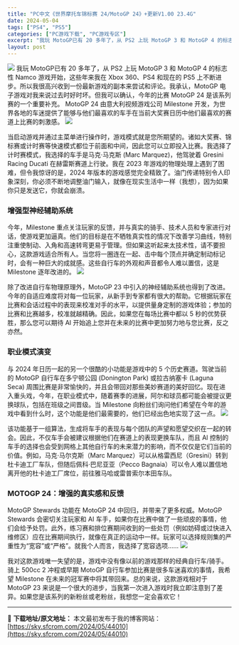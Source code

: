 ```yaml
---
title: "PC中文《世界摩托车锦标赛 24/MotoGP 24》+更新V1.00 23.4G"
date: 2024-05-04
tags: ["PS4", "PS5"]
categories: ["PC游戏下载", "PC游戏专区"]
excerpt: "我玩 MotoGP已有 20 多年了，从 PS2 上玩 MotoGP 3 和 MotoGP 4 的标志性 Namco 游戏开始，这些年来我在 Xbox 360、PS4 和现在的 PS5 上不断进步。所以我很高兴收到一份最新游戏的副本来尝试和评论。我承认，MotoGP 电子游戏对我来说过去时好时坏。但&hellip;"
layout: post
---
```


<img class="aligncenter" src="https://sky.sfcrom.com/wp-content/uploads/2024/05/20240504185717-dc06a.jpeg" />
我玩 MotoGP已有 20 多年了，从 PS2 上玩 MotoGP 3 和 MotoGP 4 的标志性 Namco 游戏开始，这些年来我在 Xbox 360、PS4 和现在的 PS5 上不断进步。所以我很高兴收到一份最新游戏的副本来尝试和评论。我承认，MotoGP 电子游戏对我来说过去时好时坏。但我可以确认，今年的比赛 MotoGP 24 是该系列赛的一个重要补充。 MotoGP 24 由意大利视频游戏公司 Milestone 开发，为世界各地的车迷提供了能够与他们最喜欢的车手在当前大奖赛日历中他们最喜欢的赛道上比赛的刺激感。

<img src="https://sky.sfcrom.com/wp-content/uploads/2024/05/20240504185720-4e83b.jpeg" />

<span>当启动游戏并通过主菜单进行操作时，游戏模式就是您所期望的。诸如大奖赛、锦标赛或计时赛等快速模式都位于前面和中间，因此您可以立即投入比赛。我选择了计时赛模式，我选择的车手是马克·马克斯 (Marc Marquez)，他驾驶着 Gresini Racing Ducati 在赫雷斯赛道上行驶。我在 2023 年游戏的物理处理上遇到了困难，但令我惊讶的是，2024 年版本的游戏感觉完全精致了。油门传递特别令人印象深刻，你必须不断地调整油门输入，就像在现实生活中一样（我想），因为如果你只是发送它，你就会崩溃。</span>
<h3><span>增强型神经辅助系统</span></h3>
<span>今年，Milestone 重点关注玩家的反馈，并与真实的骑手、技术人员和专家进行对话，使游戏更加逼真。他们的目标是在不牺牲真实性的情况下改善学习曲线，特别注重使制动、入角和高速转弯更易于管理。但如果这听起来太技术性，请不要担心，这款游戏适合所有人。当您将一圈连在一起、击中每个顶点并确定制动标记时，会有一种巨大的成就感。这些自行车的外观和声音都令人难以置信，这是 Milestone 逐年改进的。</span>

<img src="https://sky.sfcrom.com/wp-content/uploads/2024/05/20240504185724-a8c75.jpeg" />

<span>除了改进自行车物理原理外，MotoGP 23 中引入的神经辅助系统也得到了改进。今年的自适应难度将对每一位玩家，从新手到专家都有很大的帮助。它根据玩家在比赛和会话过程中的表现来校准对手的水平，以提供量身定制的游戏体验；参加的比赛和比赛越多，校准就越精确。因此，如果您在每场比赛中都以 5 秒的优势获胜，那么您可以期待 AI 开始追上您并在未来的比赛中更加努力地与您比赛，反之亦然。</span>
<h3><span>职业模式演变</span></h3>
<span>与 2024 年日历一起的另一个很酷的小功能是游戏中的 5 个历史赛道。驾驶当前的 MotoGP 自行车在多宁顿公园 (Donington Park) 或拉古纳塞卡 (Laguna Seca) 周围比赛是非常愉快的，并且会带回对那些美妙赛道的美好回忆。现在进入重头戏，今年，在职业模式中，随着赛季的进展，阿尔和球员都可能会被提议更换球队，包括在班级之间晋级。当 Milestone 向粉丝们询问他们希望在今年的游戏中看到什么时，这个功能是他们最需要的，他们已经出色地实现了这一点。</span>

<img src="https://sky.sfcrom.com/wp-content/uploads/2024/05/20240504185726-3207b.jpeg" />

<span>该功能基于一组算法，生成将车手的表现与每个团队的声望和愿望交织在一起的转会。因此，不仅车手会被建议根据他们在赛道上的表现更换车队，而且 Al 控制的车手的选择也会受到网格上其他自行车的未来潜力的影响，而不仅仅是它们当前的价值。例如，马克·马尔克斯（Marc Marquez）可以从格雷西尼（Gresini）转到杜卡迪工厂车队，但随后佩科·巴尼亚亚（Pecco Bagnaia）可以令人难以置信地离开他的杜卡迪工厂席位，前往雅马哈或雷普索尔本田车队。</span>
<h3><span>MOTOGP 24：增强的真实感和反馈</span></h3>
<span>MotoGP Stewards 功能在 MotoGP 24 中回归，并带来了更多权威。MotoGP Stewards 会密切关注玩家和 AI 车手，如果你在比赛中做了一些顽皮的事情，他们会给予处罚。此外，练习赛和排位赛期间收到的一些处罚（例如妨碍或过快进入维修区）应在比赛期间执行，就像在真正的运动中一样。玩家可以选择规则集的严重性为“宽容”或“严格”。就我个人而言，我选择了宽容选项……</span>

<img src="https://sky.sfcrom.com/wp-content/uploads/2024/05/20240504185728-2aab3.jpeg" />

我对这款游戏唯一失望的是，游戏中没有像以前的游戏那样的经典自行车/骑手。骑上 500cc 2 冲程或早期 MotoGP 自行车参加比赛是很多车迷喜欢的事情，我希望 Milestone 在未来的冠军赛中将其带回来。总的来说，这款游戏相对于 MotoGP 23 来说是一个很大的进步，当我第一次进入游戏时我立即注意到了差异。如果您是该系列的新粉丝或老粉丝，我想您一定会喜欢它！

---
📖 **下载地址/原文地址：** 本文最初发布于我的博客网站：[https://sky.sfcrom.com/2024/05/44010](https://sky.sfcrom.com/2024/05/44010)
